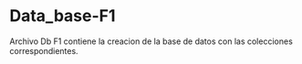 # Data_base-F1

Archivo Db F1 contiene la creacion de la base de datos con las colecciones correspondientes.
